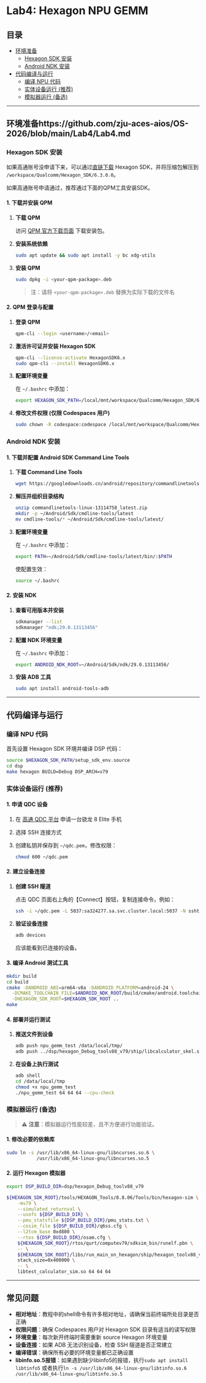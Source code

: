 # Lab4: Hexagon NPU GEMM

## 目录

- [环境准备](#环境准备)
  - [Hexagon SDK 安装](#hexagon-sdk-安装)
  - [Android NDK 安装](#android-ndk-安装)
- [代码编译与运行](#代码编译与运行)
  - [编译 NPU 代码](#编译-npu-代码)
  - [实体设备运行 (推荐)](#实体设备运行-推荐)
  - [模拟器运行 (备选)](#模拟器运行-备选)

---

## 环境准备https://github.com/zju-aces-aios/OS-2026/blob/main/Lab4/Lab4.md

### Hexagon SDK 安装

如果高通账号没申请下来，可以通过[直链下载](https://apigwx-aws.qualcomm.com/qsc/public/v1/api/download/software/sdks/Hexagon_SDK/Linux/Debian/6.3.0.0/Hexagon_SDK.zip) Hexagon SDK，并将压缩包解压到 `/workspace/Qualcomm/Hexagon_SDK/6.3.0.0`。

如果高通账号申请通过，推荐通过下面的QPM工具安装SDK。

#### 1. 下载并安装 QPM

1. **下载 QPM**
   
   访问 [QPM 官方下载页面](https://qpm.qualcomm.com/#/main/tools/details/QPM3) 下载安装包。

2. **安装系统依赖**
   
   ```bash
   sudo apt update && sudo apt install -y bc xdg-utils
   ```

3. **安装 QPM**
   
   ```bash
   sudo dpkg -i <your-qpm-package>.deb
   ```
   
   > 注：请将 `<your-qpm-package>.deb` 替换为实际下载的文件名

#### 2. QPM 登录与配置

1. **登录 QPM**
   
   ```bash
   qpm-cli --login <username>/<email>
   ```

2. **激活许可证并安装 Hexagon SDK**
   
   ```bash
   qpm-cli --license-activate HexagonSDK6.x
   sudo qpm-cli --install HexagonSDK6.x
   ```

3. **配置环境变量**
   
   在 `~/.bashrc` 中添加：
   
   ```bash
   export HEXAGON_SDK_PATH=/local/mnt/workspace/Qualcomm/Hexagon_SDK/6.3.0.0
   ```

4. **修改文件权限 (仅限 Codespaces 用户)**
   
   ```bash
   sudo chown -R codespace:codespace /local/mnt/workspace/Qualcomm/Hexagon_SDK/6.3.0.0/utils
   ```

### Android NDK 安装

#### 1. 下载并配置 Android SDK Command Line Tools

1. **下载 Command Line Tools**
   
   ```bash
   wget https://googledownloads.cn/android/repository/commandlinetools-linux-13114758_latest.zip
   ```

2. **解压并组织目录结构**
   
   ```bash
   unzip commandlinetools-linux-13114758_latest.zip
   mkdir -p ~/Android/Sdk/cmdline-tools/latest
   mv cmdline-tools/* ~/Android/Sdk/cmdline-tools/latest/
   ```

3. **配置环境变量**
   
   在 `~/.bashrc` 中添加：
   
   ```bash
   export PATH=~/Android/Sdk/cmdline-tools/latest/bin/:$PATH
   ```
   
   使配置生效：
   
   ```bash
   source ~/.bashrc
   ```

#### 2. 安装 NDK

1. **查看可用版本并安装**
   
   ```bash
   sdkmanager --list
   sdkmanager "ndk;29.0.13113456"
   ```

2. **配置 NDK 环境变量**
   
   在 `~/.bashrc` 中添加：
   
   ```bash
   export ANDROID_NDK_ROOT=~/Android/Sdk/ndk/29.0.13113456/
   ```

3. **安装 ADB 工具**
   
   ```bash
   sudo apt install android-tools-adb
   ```

---

## 代码编译与运行

### 编译 NPU 代码

首先设置 Hexagon SDK 环境并编译 DSP 代码：

```bash
source $HEXAGON_SDK_PATH/setup_sdk_env.source
cd dsp
make hexagon BUILD=Debug DSP_ARCH=v79
```

### 实体设备运行 (推荐)

#### 1. 申请 QDC 设备

1. 在 [高通 QDC 平台](https://qdc.qualcomm.com) 申请一台骁龙 8 Elite 手机
2. 选择 SSH 连接方式
3. 创建私钥并保存到 `~/qdc.pem`，修改权限：
   
   ```bash
   chmod 600 ~/qdc.pem
   ```

#### 2. 建立设备连接

1. **创建 SSH 隧道**
   
   点击 QDC 页面右上角的【Connect】按钮，复制连接命令，例如：
   
   ```bash
   ssh -i ~/qdc.pem -L 5037:sa324277.sa.svc.cluster.local:5037 -N sshtunnel@ssh.qdc.qualcomm.com
   ```

2. **验证设备连接**
   
   ```bash
   adb devices
   ```
   
   应该能看到已连接的设备。

#### 3. 编译 Android 测试工具

```bash
mkdir build
cd build
cmake -DANDROID_ABI=arm64-v8a -DANDROID_PLATFORM=android-24 \
  -DCMAKE_TOOLCHAIN_FILE=$ANDROID_NDK_ROOT/build/cmake/android.toolchain.cmake \
  -DHEXAGON_SDK_ROOT=$HEXAGON_SDK_ROOT ..
make
```

#### 4. 部署并运行测试

1. **推送文件到设备**
   
   ```bash
   adb push npu_gemm_test /data/local/tmp/
   adb push ../dsp/hexagon_Debug_toolv88_v79/ship/libcalculator_skel.so /data/local/tmp/
   ```

2. **在设备上执行测试**
   
   ```bash
   adb shell
   cd /data/local/tmp
   chmod +x npu_gemm_test
   ./npu_gemm_test 64 64 64 --cpu-check
   ```

### 模拟器运行 (备选)

> ⚠️ **注意**：模拟器运行性能较差，且不方便进行功能验证。

#### 1. 修改必要的依赖库

```bash
sudo ln -s /usr/lib/x86_64-linux-gnu/libncurses.so.6 \
           /usr/lib/x86_64-linux-gnu/libncurses.so.5
```

#### 2. 运行 Hexagon 模拟器

```bash
export DSP_BUILD_DIR=dsp/hexagon_Debug_toolv88_v79

${HEXAGON_SDK_ROOT}/tools/HEXAGON_Tools/8.8.06/Tools/bin/hexagon-sim \
    -mv79 \
    --simulated_returnval \
    --usefs ${DSP_BUILD_DIR} \
    --pmu_statsfile ${DSP_BUILD_DIR}/pmu_stats.txt \
    --cosim_file ${DSP_BUILD_DIR}/q6ss.cfg \
    --l2tcm_base 0xd800 \
    --rtos ${DSP_BUILD_DIR}/osam.cfg \
    ${HEXAGON_SDK_ROOT}/rtos/qurt/computev79/sdksim_bin/runelf.pbn \
    -- \
    ${HEXAGON_SDK_ROOT}/libs/run_main_on_hexagon/ship/hexagon_toolv88_v79/run_main_on_hexagon_sim \
    stack_size=0x400000 \
    -- \
    libtest_calculator_sim.so 64 64 64
```

---

## 常见问题

- **相对地址**：教程中的shell命令有许多相对地址，请确保当前终端所处目录是否正确
- **权限问题**：确保 Codespaces 用户对 Hexagon SDK 目录有适当的读写权限
- **环境变量**：每次新开终端时需要重新 source Hexagon 环境变量
- **设备连接**：如果 ADB 无法识别设备，检查 SSH 隧道是否正常建立
- **编译错误**：确保所有必要的环境变量都已正确设置
- **libinfo.so.5报错**：如果遇到缺少libinfo5的报错，执行`sudo apt install libtinfo5`
或者执行`ln -s /usr/lib/x86_64-linux-gnu/libtinfo.so.6 /usr/lib/x86_64-linux-gnu/libtinfo.so.5`